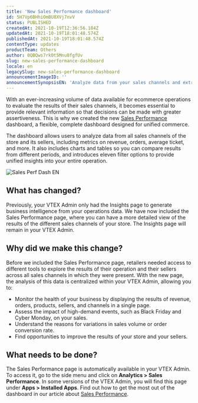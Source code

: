```yaml
---
title: 'New Sales Performance dashboard'
id: 5H7Vp6BHhiOmBU8XVj7nvV
status: PUBLISHED
createdAt: 2021-10-19T12:36:56.184Z
updatedAt: 2021-10-19T18:01:48.574Z
publishedAt: 2021-10-19T18:01:48.574Z
contentType: updates
productTeam: Others
author: 0QBQws7rk0t5Mnu8fgfUv
slug: new-sales-performance-dashboard
locale: en
legacySlug: new-sales-performance-dashboard
announcementImageID: ''
announcementSynopsisEN: 'Analyze data from your sales channels and extract business intelligence with the new Sales Performance dashboard.'
---
```


With an ever-increasing volume of data available for ecommerce operations to evaluate the results of their sales channels, it becomes essential to provide relevant information so that decisions can be made with greater assertiveness. This is why we created the new [Sales Performance](https://help.vtex.com/en/tutorial/sales-performance--3DMube0sEsK9vPcRYGas72) dashboard, a flexible, complete dashboard designed for unified commerce.

The dashboard allows users to analyze data from all sales channels of the store and its sellers, including metrics on revenue, orders, average ticket, and more. It also includes charts and tables so you can compare results from different periods, and introduces eleven filter options to provide unified insights into your entire operation.

![Sales Perf Dash EN](https://images.ctfassets.net/alneenqid6w5/1nTkH8KfhrLPOBuxFhcZvC/2e794d37d8b2afe1d2d2b89d805ae736/Sales_Perf_Dash_EN.gif)

## What has changed?
Previously, your VTEX Admin only had the Insights page to generate business intelligence from your operations data. We have now included the Sales Performance page, where you can have a more detailed view of the results of the different sales channels of your store. The Insights page will remain in your VTEX Admin.

## Why did we make this change?
Before we included the Sales Performance page, retailers needed access to different tools to explore the results of their operation and their sellers across all sales channels in which they were present. With the new page, the analysis of this data is centralized within your VTEX Admin, allowing you to:  

- Monitor the health of your business by displaying the results of revenue, orders, products, sellers, and channels in a single page.   
- Assess the impact of high-demand events, such as Black Friday and Cyber Monday, on your sales.  
- Understand the reasons for variations in sales volume or order conversion rate.  
- Find opportunities to improve the results of your store and your sellers.    

## What needs to be done?
The Sales Performance page is automatically available in your VTEX Admin. To access it, go to the side menu and click on **Analytics > Sales Performance**. In some versions of the VTEX Admin, you will find this page under __Apps > Installed Apps__.  Find out how to get the most out of the dashboard in our article about [Sales Performance](https://help.vtex.com/en/tutorial/sales-performance--3DMube0sEsK9vPcRYGas72).

